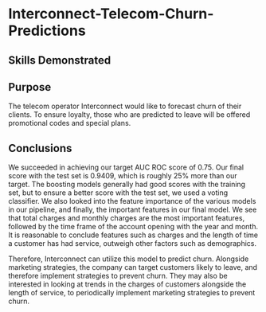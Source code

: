 # Interconnect-Telecom-Churn-Predictions


## Skills Demonstrated


## Purpose
The telecom operator Interconnect would like to forecast churn of their clients. To ensure loyalty, those who are predicted to leave will be offered promotional codes and special plans. 

## Conclusions
We succeeded in achieving our target AUC ROC score of 0.75. Our final score with the test set is 0.9409, which is roughly 25% more than our target. The boosting models generally had good scores with the training set, but to ensure a better score with the test set, we used a voting classifier. We also looked into the feature importance of the various models in our pipeline, and finally, the important features in our final model. We see that total charges and monthly charges are the most important features, followed by the time frame of the account opening with the year and month. It is reasonable to conclude features such as charges and the length of time a customer has had service, outweigh other factors such as demographics.

Therefore, Interconnect can utilize this model to predict churn. Alongside marketing strategies, the company can target customers likely to leave, and therefore implement strategies to prevent churn. They may also be interested in looking at trends in the charges of customers alongside the length of service, to periodically implement marketing strategies to prevent churn. 